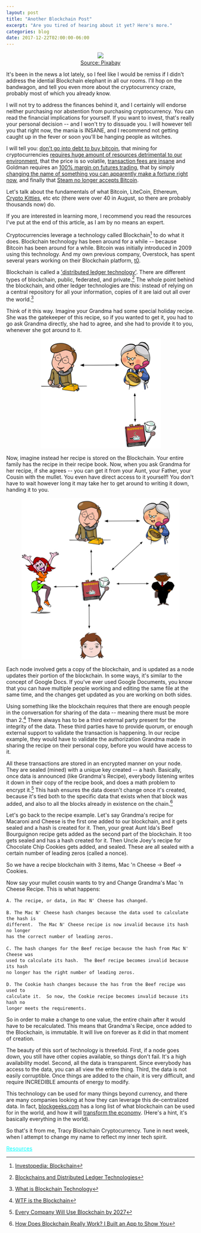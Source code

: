 ```yaml
---
layout: post
title: "Another Blockchain Post"
excerpt: "Are you tired of hearing about it yet? Here's more."
categories: blog
date: 2017-12-22T02:00:00-06:00
---
```


<center><figure>
<img src="https://cdn.pixabay.com/photo/2016/11/10/05/09/bitcoin-1813503_1280.jpg">
<figcaption><a href="https://cdn.pixabay.com/photo/2016/11/10/05/09/bitcoin-1813503_1280.jpg">Source: Pixabay</a></figcaption>
</figure></center>

It's been in the news a lot lately, so I feel like I would be remiss if I didn't address the idential Blockchain elephant in all our rooms.  I'll hop on the bandwagon, and tell you even more about the cryptocurrency craze, probably most of which you already know.

I will not try to address the finances behind it, and I certainly will endorse neither purchasing nor abstention from purchasing cryptocurrency.  You can read the financial implications for yourself. If you want to invest, that's really your personal decision -- and I won't try to dissuade you.  I will however tell you that right now, the mania is INSANE, and I recommend not getting caught up in the fever or soon you'll be hanging people as witches.

I will tell you: <a href="https://www.vice.com/en_us/article/d3xywq/buy-bitcoin-with-debt-insane?utm_source=vicetwitterus">don't go into debt to buy bitcoin</a>, that mining for cryptocurrencies <a href="http://www.businessinsider.com/bitcoin-is-ruining-the-planet-2017-12?r=US&IR=T">requires huge amount of resources detrimental to our environment</a>, that the price is so volatile, <a href="https://arstechnica.com/tech-policy/2017/12/bitcoin-fees-rising-high/">transaction fees are insane</a> and Goldman requires an <a href="https://www.bloomberg.com/news/articles/2017-12-14/goldman-said-to-seek-100-margin-on-some-bitcoin-futures-trades">100% margin on futures trading</a>, that by simply <a href="https://techcrunch.com/2017/12/21/long-island-iced-tea-shares-went-gangbusters-after-changing-its-name-to-long-blockchain/">changing the name of something you can apparently make a fortune right now</a>, and finally that <a href="https://steamcommunity.com/games/593110/announcements/detail/1464096684955433613">Steam no longer accepts Bitcoin</a>.

Let's talk about the fundamentals of what Bitcoin, LiteCoin, Ethereum, <a href="https://www.cryptokitties.co/">Crypto Kitties</a>, etc etc (there were over 40 in August, so there are probably thousands now) do.

If you are interested in learning more, I recommend you read the resources I've put at the end of this article, as I am by no means an expert.

Cryptocurrencies leverage a technology called Blockchain[^1] to do what it does.  Blockchain technology has been around for a while -- because Bitcoin has been around for a while.  Bitcoin was initially introduced in 2009 using this technology.  And my own previous company, Overstock, has spent several years working on their Blockchain platform, <a href="https://www.tzero.com/">t0</a>.

Blockchain is called a <a href="https://www.investopedia.com/terms/d/distributed-ledgers.asp">'distributed ledger technology'</a>.  There are different types of blockchain, public, federated, and private.[^2]  The whole point behind the blockchain, and other ledger technologies are this: instead of relying on a central repository for all your information, copies of it are laid out all over the world.[^3]

Think of it this way.  Imagine your Grandma had some special holiday recipe.  She was the gatekeeper of this recipe, so if you wanted to get it, you had to go ask Grandma directly, she had to agree, and she had to provide it to you, whenever she got around to it.

<center><figure>
<img src="/images/recipe.jpg">
</figure></center>

Now, imagine instead her recipe is stored on the Blockchain.  Your entire family has the recipe in their recipe book.  Now, when you ask Grandma for her recipe, if she agrees -- you can get it from your Aunt, your Father, your Cousin with the mullet.  You even have direct access to it yourself!  You don't have to wait however long it may take her to get around to writing it down, handing it to you.

<center><figure>
<img src="/images/recipe_2.jpg">
</figure></center>

Each node involved gets a copy of the blockchain, and is updated as a node updates their portion of the blockchain.  In some ways, it's similar to the concept of Google Docs.  If you've ever used Google Documents, you know that you can have multiple people working and editing the same file at the same time, and the changes get updated as you are working on both sides.

Using something like the blockchain requires that there are enough people in the conversation for sharing of the data -- meaning there must be more than 2.[^4]  There always has to be a third external party present for the integrity of the data.  These third parties have to provide quorum, or enough external support to validate the transaction is happening.  In our recipe example, they would have to validate the authorization Grandma made in sharing the recipe on their personal copy, before you would have access to it.

All these transactions are stored in an encrypted manner on your node.  They are sealed (mined) with a unique key created -- a hash.  Basically, once data is announced (like Grandma's Recipe), everybody listening writes it down in their copy of the recipe book, and does a math problem to encrypt it.[^5]  This hash ensures the data doesn't change once it's created, because it's tied both to the specific data that exists when that block was added, and also to all the blocks already in existence on the chain.[^6]

Let's go back to the recipe example.  Let's say Grandma's recipe for Macaroni and Cheese is the first one added to our blockchain, and it gets sealed and a hash is created for it.  Then, your great Aunt Ida's Beef Bourguignon recipe gets added as the second part of the blockchain.  It too gets sealed and has a hash created for it.  Then Uncle Joey's recipe for Chocolate Chip Cookies gets added, and sealed.  These are all sealed with a certain number of leading zeros (called a nonce).

So we have a recipe blockchain with 3 items, Mac 'n Cheese → Beef → Cookies.  

Now say your mullet cousin wants to try and Change Grandma's Mac 'n Cheese Recipe. This is what happens:

```
A. The recipe, or data, in Mac N' Cheese has changed.

B. The Mac N' Cheese hash changes because the data used to calculate the hash is 
different.  The Mac N' Cheese recipe is now invalid because its hash no longer 
has the correct number of leading zeros.

C. The hash changes for the Beef recipe because the hash from Mac N' Cheese was
used to calculate its hash.  The Beef recipe becomes invalid because its hash
no longer has the right number of leading zeros.

D. The Cookie hash changes because the has from the Beef recipe was used to 
calculate it.  So now, the Cookie recipe becomes invalid because its hash no 
longer meets the requirements.
```

So in order to make a change to one value, the entire chain after it would have to be recalculated.  This means that Grandma's Recipe, once added to the Blockchain, is immutable.  It will live on forever as it did in that moment of creation.

The beauty of this sort of technology is threefold.  First, if a node goes down, you still have other copies available, so things don't fail.  It's a high availability model.  Second, all the data is transparent.  Since everybody has access to the data, you can all view the entire thing. Third, the data is not easily corruptible.  Once things are added to the chain, it is very difficult, and require INCREDIBLE amounts of energy to modify.

This technology can be used for many things beyond currency, and there are many companies looking at how they can leverage this de-centralized data.  In fact, <a href="https://blockgeeks.com">blockgeeks.com</a> has a long list of what blockchain can be used for in the world, and how it will <a href="https://www.youtube.com/watch?v=RplnSVTzvnU">transform the economy</a>.  (Here's a hint, it's basically everything in the world).

So that's it from me, Tracy Blockchain Cryptocurrency.  Tune in next week, when I attempt to change my name to reflect my inner tech spirit.

<font color="cyan"><u>Resources</u></font>
[^1]: <a href="https://www.investopedia.com/terms/b/blockchain.asp"> Investopedia: Blockchain</a>
[^2]:<a href="https://blockchainhub.net/blockchains-and-distributed-ledger-technologies-in-general/">Blockchains and Distributed Ledger Technologies</a>
[^3]:<a href="https://blockgeeks.com/guides/what-is-blockchain-technology/">What is Blockchain Technology</a>
[^4]: <a href="https://hackernoon.com/wtf-is-the-blockchain-1da89ba19348">WTF is the Blockchain</a>
[^5]: <a href="https://hackernoon.com/your-company-will-use-blockchain-in-less-than-10-years-heres-how-6d9da452fa8d">Every Company Will Use Blockchain by 2027</a>
[^6]: <a href="https://medium.freecodecamp.org/how-does-blockchain-really-work-i-built-an-app-to-show-you-6b70cd4caf7d">How Does Blockchain Really Work? I Built an App to Show You</a>
